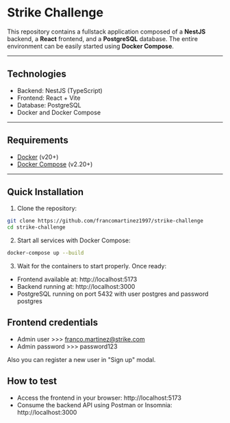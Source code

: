 # Strike Challenge

This repository contains a fullstack application composed of a **NestJS** backend, a **React** frontend, and a **PostgreSQL** database. The entire environment can be easily started using **Docker Compose**.

---

## Technologies

- Backend: NestJS (TypeScript)  
- Frontend: React + Vite  
- Database: PostgreSQL  
- Docker and Docker Compose  

---

## Requirements

- [Docker](https://docs.docker.com/get-docker/) (v20+)  
- [Docker Compose](https://docs.docker.com/compose/) (v2.20+)  

---

## Quick Installation

1. Clone the repository:

```bash
git clone https://github.com/francomartinez1997/strike-challenge
cd strike-challenge
```

2. Start all services with Docker Compose:
```bash
docker-compose up --build
```

3. Wait for the containers to start properly. Once ready:
- Frontend available at: http://localhost:5173
- Backend running at: http://localhost:3000
- PostgreSQL running on port 5432 with user postgres and password postgres

## Frontend credentials
- Admin user     >>>  franco.martinez@strike.com
- Admin password >>>  password123

Also you can register a new user in "Sign up" modal.

## How to test
- Access the frontend in your browser: http://localhost:5173
- Consume the backend API using Postman or Insomnia: http://localhost:3000

